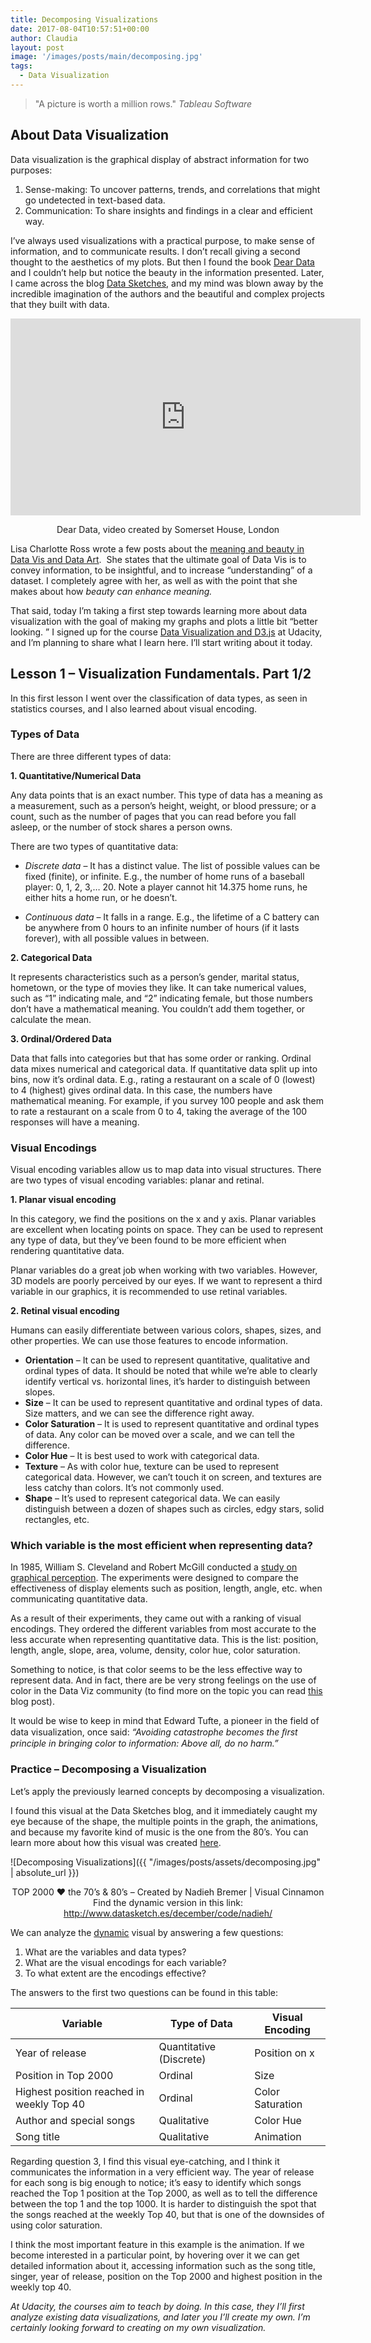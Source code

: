 ```yaml
---
title: Decomposing Visualizations
date: 2017-08-04T10:57:51+00:00
author: Claudia
layout: post
image: '/images/posts/main/decomposing.jpg'
tags:
  - Data Visualization
---
```


> "A picture is worth a million rows."
> *Tableau Software*

## About Data Visualization

Data visualization is the graphical display of abstract information for two purposes:

1. Sense-making: To uncover patterns, trends, and correlations that might go undetected in text-based data.
2. Communication: To share insights and findings in a clear and efficient way.


I&#8217;ve always used visualizations with a practical purpose, to make sense of information, and to communicate results.  I don&#8217;t recall giving a second thought to the aesthetics of my plots.  But then I found the book <a href="https://www.amazon.com/Dear-Data-Giorgia-Lupi/dp/1616895322" target="_blank" rel="noopener">Dear Data</a> and I couldn&#8217;t help but notice the beauty in the information presented. Later, I came across the blog <a href="http://www.datasketch.es/" target="_blank" rel="noopener">Data Sketches</a>, and my mind was blown away by the incredible imagination of the authors and the beautiful and complex projects that they built with data.


<iframe width="560" height="315" src="https://www.youtube.com/embed/iqaVe1MCTlA?rel=0" frameborder="0" allow="autoplay; encrypted-media" allowfullscreen></iframe>
<p style="text-align: center;">
  Dear Data, video created by Somerset House, London
</p>

Lisa Charlotte Ross wrote a few posts about the <a href="https://lisacharlotterost.github.io/2015/12/19/Meaning-and-Beauty-in-Data-Vis/" target="_blank" rel="noopener">meaning and beauty in Data Vis and Data Art</a>.  She states that the ultimate goal of Data Vis is to convey information, to be insightful, and to increase &#8220;understanding&#8221; of a dataset.  I completely agree with her, as well as with the point that she makes about how *beauty can enhance meaning.*

That said, today I&#8217;m taking a first step towards learning more about data visualization with the goal of making my graphs and plots a little bit &#8220;better looking.  &#8221; I signed up for the course <a href="https://www.udacity.com/course/data-visualization-and-d3js--ud507" target="_blank" rel="noopener">Data Visualization and D3.js</a> at Udacity, and I&#8217;m planning to share what I learn here.  I&#8217;ll start writing about it today.

## Lesson 1 &#8211; Visualization Fundamentals. Part 1/2

In this first lesson I went over the classification of data types, as seen in statistics courses, and I also learned about visual encoding.

### Types of Data

There are three different types of data:

**1. Quantitative/Numerical Data**

Any data points that is an exact number.  This type of data has a meaning as a measurement, such as a person&#8217;s height, weight, or blood pressure; or a count, such as the number of pages that you can read before you fall asleep, or the number of stock shares a person owns.

There are two types of quantitative data:

* *Discrete data* &#8211; It has a distinct value.  The list of possible values can be fixed (finite), or infinite.  E.g., the number of home runs of a baseball player: 0, 1, 2, 3,&#8230; 20.  Note a player cannot hit 14.375 home runs, he either hits a home run, or he doesn&#8217;t.
  
* *Continuous data* &#8211; It falls in a range.  E.g., the lifetime of a C battery can be anywhere from 0 hours to an infinite number of hours (if it lasts forever), with all possible values in between.

**2. Categorical Data**

It represents characteristics such as a person&#8217;s gender, marital status, hometown, or the type of movies they like.  It can take numerical values, such as &#8220;1&#8221; indicating male, and &#8220;2&#8221; indicating female, but those numbers don’t have a mathematical meaning.  You couldn&#8217;t add them together, or calculate the mean.

**3. Ordinal/Ordered Data**

Data that falls into categories but that has some order or ranking.  Ordinal data mixes numerical and categorical data.  If quantitative data split up into bins, now it’s ordinal data.  E.g., rating a restaurant on a scale of 0 (lowest) to 4 (highest) gives ordinal data.  In this case, the numbers have mathematical meaning.  For example, if you survey 100 people and ask them to rate a restaurant on a scale from 0 to 4, taking the average of the 100 responses will have a meaning.

### Visual Encodings

Visual encoding variables allow us to map data into visual structures.  There are two types of visual encoding variables: planar and retinal.

**1. Planar visual encoding**

In this category, we find the positions on the x and y axis.  Planar variables are excellent when locating points on space.  They can be used to represent any type of data, but they&#8217;ve been found to be more efficient when rendering quantitative data.

Planar variables do a great job when working with two variables.  However, 3D models are poorly perceived by our eyes.  If we want to represent a third variable in our graphics, it is recommended to use retinal variables.

**2. Retinal visual encoding**

Humans can easily differentiate between various colors, shapes, sizes, and other properties.  We can use those features to encode information.

  * **Orientation** &#8211; It can be used to represent quantitative, qualitative and ordinal types of data.  It should be noted that while we&#8217;re able to clearly identify vertical vs. horizontal lines, it&#8217;s harder to distinguish between slopes.
  * **Size** &#8211; It can be used to represent quantitative and ordinal types of data.  Size matters, and we can see the difference right away.
  * **Color Saturation** &#8211; It is used to represent quantitative and ordinal types of data.  Any color can be moved over a scale, and we can tell the difference.
  * **Color Hue** &#8211; It is best used to work with categorical data.
  * **Texture** &#8211; As with color hue, texture can be used to represent categorical data.  However, we can&#8217;t touch it on screen, and textures are less catchy than colors.  It&#8217;s not commonly used.
  * **Shape** &#8211; It&#8217;s used to represent categorical data. We can easily distinguish between a dozen of shapes such as circles, edgy stars, solid rectangles, etc.

### Which variable is the most efficient when representing data?

In 1985, William S. Cleveland and Robert McGill conducted a <a href="https://web.cs.dal.ca/~sbrooks/csci4166-6406/seminars/readings/Cleveland_GraphicalPerception_Science85.pdf" target="_blank" rel="noopener">study on graphical perception</a>.  The experiments were designed to compare the effectiveness of display elements such as position, length, angle, etc. when communicating quantitative data.

As a result of their experiments, they came out with a ranking of visual encodings.  They ordered the different variables from most accurate to the less accurate when representing quantitative data.  This is the list: position, length, angle, slope, area, volume, density, color hue, color saturation.

Something to notice, is that color seems to be the less effective way to represent data.  And in fact, there are be very strong feelings on the use of color in the Data Viz community (to find more on the topic you can read [this](https://lisacharlotterost.github.io/2016/04/22/Colors-for-DataVis/) blog post).

It would be wise to keep in mind that Edward Tufte, a pioneer in the field of data visualization, once said: _“Avoiding catastrophe becomes the ﬁrst principle in bringing color to information: Above all, do no harm.”_

### Practice &#8211; Decomposing a Visualization

Let&#8217;s apply the previously learned concepts by decomposing a visualization.

I found this visual at the Data Sketches blog, and it immediately caught my eye because of the shape, the multiple points in the graph, the animations, and because my favorite kind of music is the one from the 80&#8217;s.  You can learn more about how this visual was created <a href="http://www.datasketch.es/december/" target="_blank" rel="noopener">here</a>.

![Decomposing Visualizations]({{ "/images/posts/assets/decomposing.jpg" | absolute_url }})
<p style="text-align: center;">
TOP 2000 ❤ the 70&#8217;s & 80&#8217;s &#8211; Created by Nadieh Bremer | Visual Cinnamon<br />Find the dynamic version in this link: <a href="http://www.datasketch.es/december/code/nadieh/">http://www.datasketch.es/december/code/nadieh/</a>
</p>

We can analyze the <a href="http://www.datasketch.es/december/code/nadieh/" target="_blank" rel="noopener">dynamic</a> visual by answering a few questions:

  1. What are the variables and data types?
  2. What are the visual encodings for each variable?
  3. To what extent are the encodings effective?

The answers to the first two questions can be found in this table:

| Variable                                  | Type of Data            | Visual Encoding  |
|-------------------------------------------|-------------------------|------------------|
| Year of release                           | Quantitative (Discrete) | Position on x    |
| Position in Top 2000                      | Ordinal                 | Size             |
| Highest position reached in weekly Top 40 | Ordinal                 | Color Saturation |
| Author and special songs                  | Qualitative             | Color Hue        |
| Song title                                | Qualitative             | Animation        |

Regarding question 3, I find this visual eye-catching, and I think it communicates the information in a very efficient way.  The year of release for each song is big enough to notice; it&#8217;s easy to identify which songs reached the Top 1 position at the Top 2000, as well as to tell the difference between the top 1 and the top 1000.  It is harder to distinguish the spot that the songs reached at the weekly Top 40, but that is one of the downsides of using color saturation.

I think the most important feature in this example is the animation.  If we become interested in a particular point, by hovering over it we can get detailed information about it, accessing information such as the song title, singer, year of release, position on the Top 2000 and highest position in the weekly top 40.

*At Udacity, the courses aim to teach by doing.  In this case, they I&#8217;ll first analyze existing data visualizations, and later you I&#8217;ll create my own.  I’m certainly looking forward to creating on my own visualization.*
